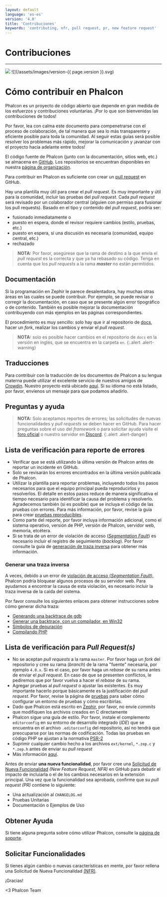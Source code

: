 ```yaml
---
layout: default
language: 'es-es'
version: '4.0'
title: 'Contribuciones'
keywords: 'contributing, nfr, pull request, pr, new feature request'
---
```


# Contribuciones

* * *

![](/assets/images/document-status-stable-success.svg) ![](/assets/images/version-{{ page.version }}.svg)

# Cómo contribuir en Phalcon

Phalcon es un proyecto de código abierto que depende en gran medida de los esfuerzos y contribuciones voluntarias. ¡Por lo que son bienvenidas las contribuciones de todos!

Por favor, lea con calma este documento para compenetrarse con el proceso de colaboración, de tal manera que sea lo más transparente y eficiente posible para toda la comunidad. Al seguir estas guías será posible resolver los problemas más rápido, mejorar la comunicación y ¡avanzar con el proyecto hacia adelante entre todos!

El código fuente de Phalcon (junto con la documentación, sitios web, etc.) se almacena en [GitHub](https://github.com). Los repositorios se encuentran disponibles en nuestra [página de organización](https://github.com/phalcon).

Para contribuir en Phalcon es suficiente con crear un [pull request](https://help.github.com/articles/using-pull-requests/) en GitHub.

Hay una plantilla muy útil para crear el *pull request*. Es muy importante y útil para la comunidad, incluir las pruebas del *pull request*. Cada *pull request* será revisado por un colaborador central (alguien con permiso para fusionar los pull requests). Basado en el tipo y contenido del *pull request*, podría ser:

- fusionado inmediatamente o 
- puesto en espera, donde el revisor requiere cambios (estilo, pruebas, etc.)
- puesto en espera, si una discusión es necesaria (comunidad, equipo central, etc.)
- rechazado

> **NOTA:** Por favor, asegúrese que la rama de destino a la que envía el *pull request* es la correcta y que ya ha rebasado su código. Tenga en cuenta que los *pull requests* a la rama ***master*** no están permitidos.

## Documentación

Si la programación en Zephir le parece desalentadora, hay muchas otras áreas en las cuales se puede contribuir. Por ejemplo, se puede revisar o corregir la documentación, en caso que se presente algún error tipográfico o de contenido. También es posible mejorar la documentación contribuyendo con más ejemplos en las páginas correspondientes.

El procedimiento es muy sencillo: solo hay que ir al repositorio de [docs](https://crowdin.com/project/phalcon-documentation), hacer un *fork*, realizar los cambios y enviar el *pull request*.

> **NOTA:** solo es posible hacer cambios en el repositorio de `docs` en la versión en inglés, que se encuentra en la carpeta `en`.
{:.alert .alert-warning}

## Traducciones

Para contribuir con la traducción de los documentos de Phalcon a su lengua materna puede utilizar el excelente servicio de nuestros amigos de [Crowdin](https://crowdin.com). Nuestro proyecto está ubicado [aquí](https://crowdin.com/project/phalcon-documentation). Si su idioma no está listado, por favor, envíenos un mensaje para que podamos añadirlo.

## Preguntas y ayuda

> **NOTA:** Solo aceptamos reportes de errores; las solicitudes de nuevas funcionalidades y *pull requests* se deben hacer en GitHub. Para hacer preguntas sobre el uso del *framework* o para solicitar ayuda visite el [foro oficial](https://phalcon.io/forum) o nuestro servidor en [Discord](https://phalcon.io/discord).
{:.alert .alert-danger}

## Lista de verificación para reporte de errores

- Verificar que se está utilizando la última versión de Phalcon antes de reportar un incidente en GitHub.
- Solo se revisarán los errores encontrados en la última versión publicada de Phalcon.
- Utilizar la plantilla para reportar problemas, incluyendo todos los pasos necesarios para que el equipo principal pueda reproducirlos y resolverlos. El detalle en estos pasos reduce de manera significativa el tiempo necesario para identificar la causa del problema y resolverlo. Agradecemos también (si es posible) que se incluya el código de las pruebas con errores. Para más información, por favor, revise la guía para crear [pruebas reproducibles](reproducible-tests).
- Como parte del reporte, por favor incluya información adicional, como el sistema operativo, versión de PHP, versión de Phalcon, servidor web, memoria, etcétera.
- Si se trata de un error de violación de acceso (*[Segmentation Fault](https://es.wikipedia.org/wiki/Violaci%C3%B3n_de_acceso)*) es necesario incluir el registro de seguimiento (*backlog*). Por favor consulte la guía de [generación de traza inversa](#generating-a-backtrace) para obtener más información.

### Generar una traza inversa

A veces, debido a un error de [violación de acceso (*Segmentation Fault*)](https://es.wikipedia.org/wiki/Violaci%C3%B3n_de_acceso), Phalcon podría bloquear algunos procesos de su servidor web. Para ayudarnos a encontrar la causa de esta violación, es necesario incluir la traza inversa de la caída del sistema.

Por favor consulte los siguientes enlaces para obtener instrucciones sobre cómo generar dicha traza:

- [Generando una backtrace de gdb](https://bugs.php.net/bugs-generating-backtrace.php)
- [Generar una backtrace, con un compilador, en Win32](https://bugs.php.net/bugs-generating-backtrace-win32.php)
- [Símbolos de depuración](https://github.com/oerdnj/deb.sury.org/wiki/Debugging-symbols)
- [Compilando PHP](http://www.phpinternalsbook.com/build_system/building_php.html)

## Lista de verificación para *Pull Request(s)*

- No se aceptan *pull requests* a la rama `master`. Por favor haga un *fork* del repositorio y cree su rama (*branch*) de la rama "fuente" necesaria, por ejemplo `4.0.x`. Si es el caso, por favor haga un *rebase* de su rama antes de enviar el *pull request*. En caso de que se presenten conflictos, le pediremos que por favor vuelva a hacer el *rebase* de su rama.
- Agregar pruebas al *pull request* o ajustar las existentes. Es muy importante hacerlo porque básicamente es la justificación del *pull request*. Por favor, revise la página de [pruebas](testing-environment) para saber cómo configurar un entorno de pruebas y cómo escribirlas.
- Dado que Phalcon está escrito en [Zephir](https://zephir-lang.com), por favor, no envíe *commits* que modifiquen los archivos creados en C directamente
- Phalcon sigue una guía de estilo. Por favor, instale el complemento `editorconfig` en su entorno de desarrollo integrado (*IDE*) que se encuentra en el archivo `.editorconfig` del repositorio, así no tendrá que preocuparse por las normas de codificación. Todas las pruebas en código PHP se ajustan a la normativa [PSR-2](https://www.php-fig.org/psr/)
- Suprimir cualquier cambio hecho a los archivos `ext/kernel`, `*.zep.c` y `*.zep.h` antes de enviar su *pull request*
- Más información [aquí](new-pull-request).

Antes de enviar **una nueva funcionalidad**, por favor cree una [Solicitud de Nueva Funcionalidad](new-feature-request) *(New Feature Request, NFR)* en GitHub para debatir el impacto de incluiarla o el de los cambios necesarios en la extensión principal. Una vez que la funcionalidad sea aprobada, confirme que su *pull request (PR)* contiene lo siguiente:

- Una actualización al `CHANGELOG.md`
- Pruebas Unitarias
- Documentación o Ejemplos de Uso

## Obtener Ayuda

Si tiene alguna pregunta sobre cómo utilizar Phalcon, consulte la [página de soporte](http://phalcon.io/support).

## Solicitar Funcionalidades

Si tienes algún cambio o nuevas características en mente, por favor rellena una Solicitud de Nueva Funcionalidad [(NFR)](new-feature-request).

¡Gracias!

<3 Phalcon Team